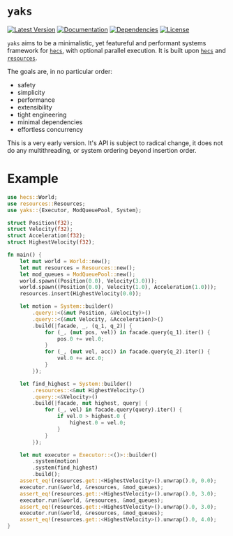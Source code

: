 # `yaks`
[![Latest Version]][crates.io]
[![Documentation]][docs.rs]
[![Dependencies]][deps.rs]
[![License]][license link]

`yaks` aims to be a minimalistic, yet featureful and performant systems framework for [`hecs`],
with optional parallel execution. It is built upon [`hecs`] and [`resources`].

The goals are, in no particular order:
- safety
- simplicity
- performance
- extensibility
- tight engineering
- minimal dependencies
- effortless concurrency

This is a very early version. It's API is subject to radical change, it does not do any
multithreading, or system ordering beyond insertion order.

# Example
```rust
use hecs::World;
use resources::Resources;
use yaks::{Executor, ModQueuePool, System};

struct Position(f32);
struct Velocity(f32);
struct Acceleration(f32);
struct HighestVelocity(f32);

fn main() {
    let mut world = World::new();
    let mut resources = Resources::new();
    let mod_queues = ModQueuePool::new();
    world.spawn((Position(0.0), Velocity(3.0)));
    world.spawn((Position(0.0), Velocity(1.0), Acceleration(1.0)));
    resources.insert(HighestVelocity(0.0));

    let motion = System::builder()
        .query::<(&mut Position, &Velocity)>()
        .query::<(&mut Velocity, &Acceleration)>()
        .build(|facade, _, (q_1, q_2)| {
            for (_, (mut pos, vel)) in facade.query(q_1).iter() {
                pos.0 += vel.0;
            }
            for (_, (mut vel, acc)) in facade.query(q_2).iter() {
                vel.0 += acc.0;
            }
        });

    let find_highest = System::builder()
        .resources::<&mut HighestVelocity>()
        .query::<&Velocity>()
        .build(|facade, mut highest, query| {
            for (_, vel) in facade.query(query).iter() {
                if vel.0 > highest.0 {
                    highest.0 = vel.0;
                }
            }
        });

    let mut executor = Executor::<()>::builder()
        .system(motion)
        .system(find_highest)
        .build();
    assert_eq!(resources.get::<HighestVelocity>().unwrap().0, 0.0);
    executor.run(&world, &resources, &mod_queues);
    assert_eq!(resources.get::<HighestVelocity>().unwrap().0, 3.0);
    executor.run(&world, &resources, &mod_queues);
    assert_eq!(resources.get::<HighestVelocity>().unwrap().0, 3.0);
    executor.run(&world, &resources, &mod_queues);
    assert_eq!(resources.get::<HighestVelocity>().unwrap().0, 4.0);
}
```

[`hecs`]: https://crates.io/crates/hecs
[`resources`]: https://crates.io/crates/resources

[Latest Version]: https://img.shields.io/crates/v/yaks.svg
[crates.io]: https://crates.io/crates/yaks
[Documentation]: https://docs.rs/yaks/badge.svg
[docs.rs]: https://docs.rs/yaks
[Dependencies]: https://deps.rs/repo/github/Ratysz/yaks/status.svg
[deps.rs]: https://deps.rs/repo/github/Ratysz/yaks
[License]: https://img.shields.io/crates/l/yaks.svg
[license link]: https://github.com/Ratysz/yaks/blob/master/LICENSE.md